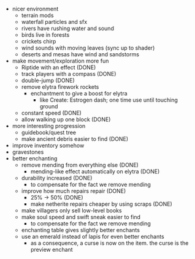 - nicer environment
    - terrain mods
    - waterfall particles and sfx
    - rivers have rushing water and sound
    - birds live in forests
    - crickets chirp
    - wind sounds with moving leaves (sync up to shader)
    - deserts and mesas have wind and sandstorms
- make movement/exploration more fun
    - Riptide with an effect (DONE)
    - track players with a compass (DONE)
    - double-jump (DONE)
    - remove elytra firework rockets
        - enchantment to give a boost for elytra
            - like Create: Estrogen dash; one time use until touching ground
    - constant speed (DONE)
    - allow walking up one block (DONE)
- more interesting progression
    - guidebook/quest tree
    - make ancient debris easier to find (DONE)
- improve inventory somehow
- gravestones
- better enchanting
    - remove mending from everything else (DONE)
        - mending-like effect automatically on elytra (DONE)
    - durability increased (DONE)
        - to compensate for the fact we remove mending
    - improve how much repairs repair (DONE)
        - 25% -> 50% (DONE)
        - make netherite repairs cheaper by using scraps (DONE)
    - make villagers only sell low-level books
    - make soul speed and swift sneak easier to find
        - to compensate for the fact we remove mending
    - enchanting table gives slightly better enchants
    - use an emerald instead of lapis for even better enchants
        - as a consequence, a curse is now on the item. the curse is the preview enchant